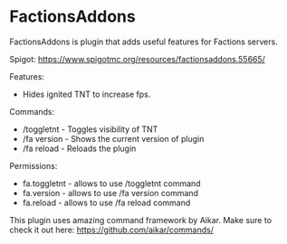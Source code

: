 # FactionsAddons

FactionsAddons is plugin that adds useful features for Factions servers.

Spigot: https://www.spigotmc.org/resources/factionsaddons.55665/

Features:
* Hides ignited TNT to increase fps.

Commands:
* /toggletnt - Toggles visibility of TNT
* /fa version - Shows the current version of plugin
* /fa reload - Reloads the plugin

Permissions:
* fa.toggletnt - allows to use /toggletnt command
* fa.version - allows to use /fa version command
* fa.reload - allows to use /fa reload command


This plugin uses amazing command framework by Aikar.
Make sure to check it out here: https://github.com/aikar/commands/
